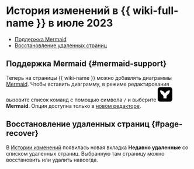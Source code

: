 # История изменений в {{ wiki-full-name }} в июле 2023

* [Поддержка Mermaid](#mermaid-support)
* [Восстановление удаленных страниц](#page-recover)

## Поддержка Mermaid {#mermaid-support}

Теперь на страницы {{ wiki-name }} можно добавлять диаграммы [Mermaid](https://mermaid.js.org/). Чтобы вставить диаграмму, в режиме редактирования вызовите список команд с помощью символа `/` и выберите ![](../../_assets/wiki/svg/mermaid.svg) **Mermaid**.
Опция доступна только в [новом редакторе](../new-editor.md).

## Восстановление удаленных страниц {#page-recover}

В [Истории изменений](../history.md) появилась новая вкладка **Недавно удаленные** со списком удаленных страниц. Выбранную там страницу можно восстановить или удалить навсегда.
